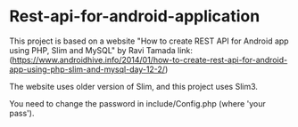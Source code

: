 # Rest-api-for-android-application
This project is based on a website "How to create REST API for Android app using PHP, Slim and MySQL" by Ravi Tamada
link: (https://www.androidhive.info/2014/01/how-to-create-rest-api-for-android-app-using-php-slim-and-mysql-day-12-2/)

The website uses older version of Slim, and this project uses Slim3.

You need to change the password in include/Config.php (where 'your pass').
